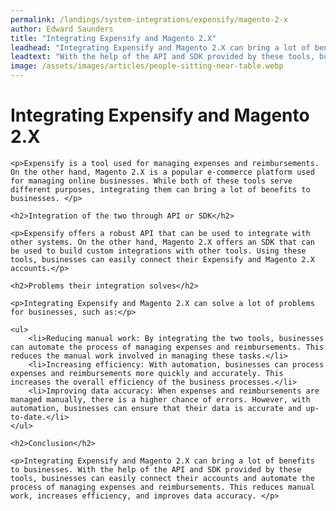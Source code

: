 ```yaml
---
permalink: /landings/system-integrations/expensify/magento-2-x
author: Edward Saunders
title: "Integrating Expensify and Magento 2.X"
leadhead: "Integrating Expensify and Magento 2.X can bring a lot of benefits to businesses"
leadtext: "With the help of the API and SDK provided by these tools, businesses can easily connect their accounts and automate the process of managing expenses and reimbursements. This reduces manual work, increases efficiency, and improves data accuracy."
image: /assets/images/articles/people-sitting-near-table.webp
---
```

<div class="arttext">	<h1>Integrating Expensify and Magento 2.X</h1>

	<p>Expensify is a tool used for managing expenses and reimbursements. On the other hand, Magento 2.X is a popular e-commerce platform used for managing online businesses. While both of these tools serve different purposes, integrating them can bring a lot of benefits to businesses. </p>

	<h2>Integration of the two through API or SDK</h2>

	<p>Expensify offers a robust API that can be used to integrate with other systems. On the other hand, Magento 2.X offers an SDK that can be used to build custom integrations with other tools. Using these tools, businesses can easily connect their Expensify and Magento 2.X accounts.</p>

	<h2>Problems their integration solves</h2>

	<p>Integrating Expensify and Magento 2.X can solve a lot of problems for businesses, such as:</p>

	<ul>
		<li>Reducing manual work: By integrating the two tools, businesses can automate the process of managing expenses and reimbursements. This reduces the manual work involved in managing these tasks.</li>
		<li>Increasing efficiency: With automation, businesses can process expenses and reimbursements more quickly and accurately. This increases the overall efficiency of the business processes.</li>
		<li>Improving data accuracy: When expenses and reimbursements are managed manually, there is a higher chance of errors. However, with automation, businesses can ensure that their data is accurate and up-to-date.</li>
	</ul>

	<h2>Conclusion</h2>

	<p>Integrating Expensify and Magento 2.X can bring a lot of benefits to businesses. With the help of the API and SDK provided by these tools, businesses can easily connect their accounts and automate the process of managing expenses and reimbursements. This reduces manual work, increases efficiency, and improves data accuracy. </p>

</div>